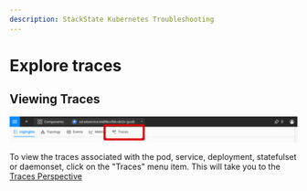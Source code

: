 ```yaml
---
description: StackState Kubernetes Troubleshooting
---
```


# Explore traces

## Viewing Traces

![Pod Menu Traces](../../.gitbook/assets/k8s/k8s-pod-view-menu.png)

To view the traces associated with the pod, service, deployment, statefulset or daemonset, click on the "Traces" menu item.
This will take you to the [Traces Perspective](../../use/views/k8s-traces-perspective.md)
